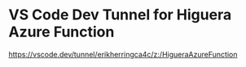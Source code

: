 # VS Code Dev Tunnel for Higuera Azure Function

<https://vscode.dev/tunnel/erikherringca4c/z:/HigueraAzureFunction>
